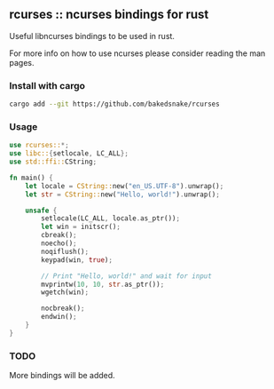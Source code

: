 ## rcurses :: ncurses bindings for rust

Useful libncurses bindings to be used in rust.

For more info on how to use ncurses please consider reading the man pages.

### Install with cargo

```bash
cargo add --git https://github.com/bakedsnake/rcurses
```

### Usage

```rust
use rcurses::*;
use libc::{setlocale, LC_ALL};
use std::ffi::CString;

fn main() {
    let locale = CString::new("en_US.UTF-8").unwrap();
    let str = CString::new("Hello, world!").unwrap();

    unsafe {
        setlocale(LC_ALL, locale.as_ptr());
        let win = initscr();
        cbreak();
        noecho();
        noqiflush();
        keypad(win, true);

        // Print "Hello, world!" and wait for input
        mvprintw(10, 10, str.as_ptr());
        wgetch(win);

        nocbreak();
        endwin();
    }
}

```

### TODO

More bindings will be added.
